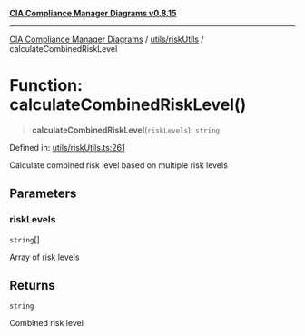 [**CIA Compliance Manager Diagrams v0.8.15**](../../../README.md)

***

[CIA Compliance Manager Diagrams](../../../modules.md) / [utils/riskUtils](../README.md) / calculateCombinedRiskLevel

# Function: calculateCombinedRiskLevel()

> **calculateCombinedRiskLevel**(`riskLevels`): `string`

Defined in: [utils/riskUtils.ts:261](https://github.com/Hack23/cia-compliance-manager/blob/50a3bb1fa64948444e36c06fee075b5043350db0/src/utils/riskUtils.ts#L261)

Calculate combined risk level based on multiple risk levels

## Parameters

### riskLevels

`string`[]

Array of risk levels

## Returns

`string`

Combined risk level
